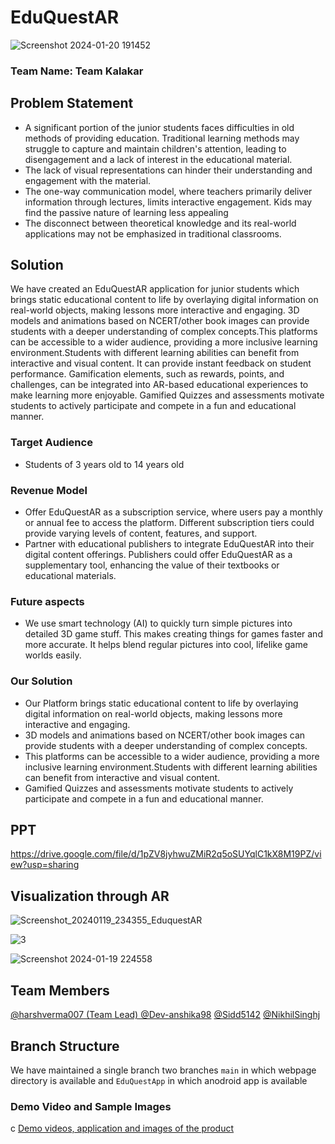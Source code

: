# EduQuestAR


![Screenshot 2024-01-20 191452](https://github.com/Dev-anshika98/EduQuestAR-NSUT/assets/123721290/76708ff1-587d-44db-9140-ff975c1403d0)


### Team Name: Team Kalakar

## Problem Statement

- A significant portion of the junior students faces difficulties in old methods of providing education. Traditional learning methods may struggle to capture and maintain children's attention, leading to 
  disengagement and a lack of interest in the educational material.
- The lack of visual representations can hinder their understanding and engagement with the material.
- The one-way communication model, where teachers primarily deliver information through lectures, limits interactive engagement. Kids may find the passive nature of learning less appealing
- The disconnect between theoretical knowledge and its real-world applications may not be emphasized in traditional classrooms. 
  


## Solution
We have created an EduQuestAR application for junior students which brings static educational content to life by overlaying digital information on real-world objects, making lessons more interactive and engaging.
3D models and animations based on NCERT/other book images can provide students with a deeper understanding of complex concepts.This platforms can be accessible to a wider audience, providing a more inclusive learning environment.Students with different learning abilities can benefit from interactive and visual content. It can provide instant feedback on student performance. Gamification elements, such as rewards, points, and challenges, can be integrated into AR-based educational experiences to make learning more enjoyable. Gamified Quizzes and assessments motivate students to actively participate and compete in a fun and educational manner.


### Target Audience 
- Students of 3 years old to 14 years old


### Revenue Model
- Offer EduQuestAR as a subscription service, where users pay a monthly or annual fee to access the platform. Different subscription tiers could provide varying levels of content, features, and support.
- Partner with educational publishers to integrate EduQuestAR into their digital content offerings. Publishers could offer EduQuestAR as a supplementary tool, enhancing the value of their textbooks or educational materials.

  
### Future aspects
- We use smart technology (AI) to quickly turn simple pictures into detailed 3D game stuff. This makes creating things for games faster and more accurate. It helps blend regular pictures into cool, lifelike game worlds easily.


### Our Solution
- Our Platform brings static educational content to life by overlaying digital information on real-world objects, making lessons more interactive and engaging.
- 3D models and animations based on NCERT/other book images can provide students with a deeper understanding of complex concepts.
- This platforms can be accessible to a wider audience, providing a more inclusive learning environment.Students with different learning abilities can benefit from interactive and visual content.
- Gamified Quizzes and assessments motivate students to actively participate and compete in a fun and educational manner.



## PPT
https://drive.google.com/file/d/1pZV8jyhwuZMiR2q5oSUYqlC1kX8M19PZ/view?usp=sharing


## Visualization through AR
![Screenshot_20240119_234355_EduquestAR](https://github.com/Dev-anshika98/EduQuestAR-NSUT/assets/123721290/b0c148a2-b627-47e7-92dc-0ea68dd6b71c)


![3](https://github.com/Dev-anshika98/EduQuestAR-NSUT/assets/123721290/f6a8fd97-445f-483d-988e-81bf1d52e7f2)


![Screenshot 2024-01-19 224558](https://github.com/Dev-anshika98/EduQuestAR-NSUT/assets/123721290/66f78785-5fef-46c1-8859-4f09cf7bf8da)







## Team Members

[@harshverma007 (Team Lead) ](https://github.com/HarshVerma007)
[@Dev-anshika98](https://github.com/Dev-anshika98)
[@Sidd5142](https://github.com/sidd5142)
[@NikhilSinghj](https://github.com/NikhilSinghj)

## Branch Structure

We have maintained a single branch  two branches `main` in which webpage directory is available  and `EduQuestApp` in which anodroid app is available 

### Demo Video and Sample Images
c
[Demo videos, application and images of the product]( https://youtu.be/jnyjXipdzQQ)
